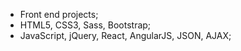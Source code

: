 - Front end projects;
- HTML5, CSS3, Sass, Bootstrap;
- JavaScript, jQuery, React, AngularJS, JSON, AJAX;
